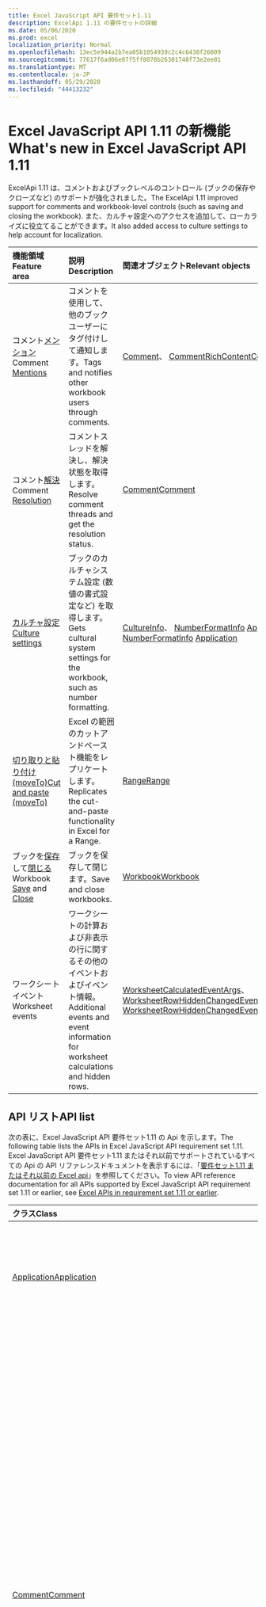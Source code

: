 ```yaml
---
title: Excel JavaScript API 要件セット1.11
description: ExcelApi 1.11 の要件セットの詳細
ms.date: 05/06/2020
ms.prod: excel
localization_priority: Normal
ms.openlocfilehash: 13ec5e944a2b7ea05b1054939c2c4c6438f26009
ms.sourcegitcommit: 77617f6ad06e07f5ff8078b26301748f73e2ee01
ms.translationtype: MT
ms.contentlocale: ja-JP
ms.lasthandoff: 05/29/2020
ms.locfileid: "44413232"
---
```

# <a name="whats-new-in-excel-javascript-api-111"></a><span data-ttu-id="57cbb-103">Excel JavaScript API 1.11 の新機能</span><span class="sxs-lookup"><span data-stu-id="57cbb-103">What's new in Excel JavaScript API 1.11</span></span>

<span data-ttu-id="57cbb-104">ExcelApi 1.11 は、コメントおよびブックレベルのコントロール (ブックの保存やクローズなど) のサポートが強化されました。</span><span class="sxs-lookup"><span data-stu-id="57cbb-104">The ExcelApi 1.11 improved support for comments and workbook-level controls (such as saving and closing the workbook).</span></span> <span data-ttu-id="57cbb-105">また、カルチャ設定へのアクセスを追加して、ローカライズに役立てることができます。</span><span class="sxs-lookup"><span data-stu-id="57cbb-105">It also added access to culture settings to help account for localization.</span></span>

| <span data-ttu-id="57cbb-106">機能領域</span><span class="sxs-lookup"><span data-stu-id="57cbb-106">Feature area</span></span> | <span data-ttu-id="57cbb-107">説明</span><span class="sxs-lookup"><span data-stu-id="57cbb-107">Description</span></span> | <span data-ttu-id="57cbb-108">関連オブジェクト</span><span class="sxs-lookup"><span data-stu-id="57cbb-108">Relevant objects</span></span> |
|:--- |:--- |:--- |
| <span data-ttu-id="57cbb-109">コメント[メンション](../../excel/excel-add-ins-comments.md#mentions)</span><span class="sxs-lookup"><span data-stu-id="57cbb-109">Comment [Mentions](../../excel/excel-add-ins-comments.md#mentions)</span></span> |<span data-ttu-id="57cbb-110">コメントを使用して、他のブックユーザーにタグ付けして通知します。</span><span class="sxs-lookup"><span data-stu-id="57cbb-110">Tags and notifies other workbook users through comments.</span></span> | <span data-ttu-id="57cbb-111">[Comment](/javascript/api/excel/excel.comment)、 [CommentRichContent](/javascript/api/excel/excel.commentrichcontent)</span><span class="sxs-lookup"><span data-stu-id="57cbb-111">[Comment](/javascript/api/excel/excel.comment), [CommentRichContent](/javascript/api/excel/excel.commentrichcontent)</span></span> |
| <span data-ttu-id="57cbb-112">コメント[解決](../../excel/excel-add-ins-comments.md#resolve-comment-threads)</span><span class="sxs-lookup"><span data-stu-id="57cbb-112">Comment [Resolution](../../excel/excel-add-ins-comments.md#resolve-comment-threads)</span></span> | <span data-ttu-id="57cbb-113">コメントスレッドを解決し、解決状態を取得します。</span><span class="sxs-lookup"><span data-stu-id="57cbb-113">Resolve comment threads and get the resolution status.</span></span> | [<span data-ttu-id="57cbb-114">Comment</span><span class="sxs-lookup"><span data-stu-id="57cbb-114">Comment</span></span>](/javascript/api/excel/excel.comment) |
| [<span data-ttu-id="57cbb-115">カルチャ設定</span><span class="sxs-lookup"><span data-stu-id="57cbb-115">Culture settings</span></span>](../../excel/excel-add-ins-workbooks.md#access-application-culture-settings) | <span data-ttu-id="57cbb-116">ブックのカルチャシステム設定 (数値の書式設定など) を取得します。</span><span class="sxs-lookup"><span data-stu-id="57cbb-116">Gets cultural system settings for the workbook, such as number formatting.</span></span> | <span data-ttu-id="57cbb-117">[CultureInfo](/javascript/api/excel/excel.cultureinfo)、 [NumberFormatInfo](/javascript/api/excel/excel.numberformatinfo) [Application](/javascript/api/excel/excel.application)</span><span class="sxs-lookup"><span data-stu-id="57cbb-117">[CultureInfo](/javascript/api/excel/excel.cultureinfo), [NumberFormatInfo](/javascript/api/excel/excel.numberformatinfo) [Application](/javascript/api/excel/excel.application)</span></span> |
| [<span data-ttu-id="57cbb-118">切り取りと貼り付け (moveTo)</span><span class="sxs-lookup"><span data-stu-id="57cbb-118">Cut and paste (moveTo)</span></span>](../../excel/excel-add-ins-ranges-advanced.md#cut-copy-and-paste) | <span data-ttu-id="57cbb-119">Excel の範囲のカットアンドペースト機能をレプリケートします。</span><span class="sxs-lookup"><span data-stu-id="57cbb-119">Replicates the cut-and-paste functionality in Excel for a Range.</span></span> | [<span data-ttu-id="57cbb-120">Range</span><span class="sxs-lookup"><span data-stu-id="57cbb-120">Range</span></span>](/javascript/api/excel/excel.range) |
| <span data-ttu-id="57cbb-121">ブックを[保存](../../excel/excel-add-ins-workbooks.md#save-the-workbook)して[閉じる](../../excel/excel-add-ins-workbooks.md#close-the-workbook)</span><span class="sxs-lookup"><span data-stu-id="57cbb-121">Workbook [Save](../../excel/excel-add-ins-workbooks.md#save-the-workbook) and [Close](../../excel/excel-add-ins-workbooks.md#close-the-workbook)</span></span> | <span data-ttu-id="57cbb-122">ブックを保存して閉じます。</span><span class="sxs-lookup"><span data-stu-id="57cbb-122">Save and close workbooks.</span></span> | [<span data-ttu-id="57cbb-123">Workbook</span><span class="sxs-lookup"><span data-stu-id="57cbb-123">Workbook</span></span>](/javascript/api/excel/excel.workbook) |
| <span data-ttu-id="57cbb-124">ワークシートイベント</span><span class="sxs-lookup"><span data-stu-id="57cbb-124">Worksheet events</span></span> | <span data-ttu-id="57cbb-125">ワークシートの計算および非表示の行に関するその他のイベントおよびイベント情報。</span><span class="sxs-lookup"><span data-stu-id="57cbb-125">Additional events and event information for worksheet calculations and hidden rows.</span></span> | <span data-ttu-id="57cbb-126">[WorksheetCalculatedEventArgs](/javascript/api/excel/excel.worksheetcalculatedeventargs)、 [WorksheetRowHiddenChangedEventArgs](/javascript/api/excel/excel.worksheetrowhiddenchangedeventargs)</span><span class="sxs-lookup"><span data-stu-id="57cbb-126">[WorksheetCalculatedEventArgs](/javascript/api/excel/excel.worksheetcalculatedeventargs), [WorksheetRowHiddenChangedEventArgs](/javascript/api/excel/excel.worksheetrowhiddenchangedeventargs)</span></span> |

## <a name="api-list"></a><span data-ttu-id="57cbb-127">API リスト</span><span class="sxs-lookup"><span data-stu-id="57cbb-127">API list</span></span>

<span data-ttu-id="57cbb-128">次の表に、Excel JavaScript API 要件セット1.11 の Api を示します。</span><span class="sxs-lookup"><span data-stu-id="57cbb-128">The following table lists the APIs in Excel JavaScript API requirement set 1.11.</span></span> <span data-ttu-id="57cbb-129">Excel JavaScript API 要件セット1.11 またはそれ以前でサポートされているすべての Api の API リファレンスドキュメントを表示するには、「[要件セット1.11 またはそれ以前の Excel api](/javascript/api/excel?view=excel-js-1.11)」を参照してください。</span><span class="sxs-lookup"><span data-stu-id="57cbb-129">To view API reference documentation for all APIs supported by Excel JavaScript API requirement set 1.11 or earlier, see [Excel APIs in requirement set 1.11 or earlier](/javascript/api/excel?view=excel-js-1.11).</span></span>

| <span data-ttu-id="57cbb-130">クラス</span><span class="sxs-lookup"><span data-stu-id="57cbb-130">Class</span></span> | <span data-ttu-id="57cbb-131">フィールド</span><span class="sxs-lookup"><span data-stu-id="57cbb-131">Fields</span></span> | <span data-ttu-id="57cbb-132">説明</span><span class="sxs-lookup"><span data-stu-id="57cbb-132">Description</span></span> |
|:---|:---|:---|
|[<span data-ttu-id="57cbb-133">Application</span><span class="sxs-lookup"><span data-stu-id="57cbb-133">Application</span></span>](/javascript/api/excel/excel.application)|[<span data-ttu-id="57cbb-134">cultureInfo</span><span class="sxs-lookup"><span data-stu-id="57cbb-134">cultureInfo</span></span>](/javascript/api/excel/excel.application#cultureinfo)|<span data-ttu-id="57cbb-135">現在のシステムのカルチャ設定に基づく情報を提供します。</span><span class="sxs-lookup"><span data-stu-id="57cbb-135">Provides information based on current system culture settings.</span></span> <span data-ttu-id="57cbb-136">これには、カルチャ名、数値形式、およびその他のカルチャに依存する設定が含まれます。</span><span class="sxs-lookup"><span data-stu-id="57cbb-136">This includes the culture names, number formatting, and other culturally dependent settings.</span></span>|
||[<span data-ttu-id="57cbb-137">decimalSeparator</span><span class="sxs-lookup"><span data-stu-id="57cbb-137">decimalSeparator</span></span>](/javascript/api/excel/excel.application#decimalseparator)|<span data-ttu-id="57cbb-138">数値の小数点の記号として使用される文字列を取得します。</span><span class="sxs-lookup"><span data-stu-id="57cbb-138">Gets the string used as the decimal separator for numeric values.</span></span> <span data-ttu-id="57cbb-139">これは、Excel のローカル設定に基づいています。</span><span class="sxs-lookup"><span data-stu-id="57cbb-139">This is based on Excel's local settings.</span></span>|
||[<span data-ttu-id="57cbb-140">thousandsSeparator</span><span class="sxs-lookup"><span data-stu-id="57cbb-140">thousandsSeparator</span></span>](/javascript/api/excel/excel.application#thousandsseparator)|<span data-ttu-id="57cbb-141">数値の小数点の左側にある数字のグループを区切るために使用される文字列を取得します。</span><span class="sxs-lookup"><span data-stu-id="57cbb-141">Gets the string used to separate groups of digits to the left of the decimal for numeric values.</span></span> <span data-ttu-id="57cbb-142">これは、Excel のローカル設定に基づいています。</span><span class="sxs-lookup"><span data-stu-id="57cbb-142">This is based on Excel's local settings.</span></span>|
||[<span data-ttu-id="57cbb-143">useSystemSeparators</span><span class="sxs-lookup"><span data-stu-id="57cbb-143">useSystemSeparators</span></span>](/javascript/api/excel/excel.application#usesystemseparators)|<span data-ttu-id="57cbb-144">Excel のシステム区切り記号を有効にするかどうかを指定します。</span><span class="sxs-lookup"><span data-stu-id="57cbb-144">Specifies if the system separators of Excel are enabled.</span></span>|
|[<span data-ttu-id="57cbb-145">Comment</span><span class="sxs-lookup"><span data-stu-id="57cbb-145">Comment</span></span>](/javascript/api/excel/excel.comment)|[<span data-ttu-id="57cbb-146">mentions</span><span class="sxs-lookup"><span data-stu-id="57cbb-146">mentions</span></span>](/javascript/api/excel/excel.comment#mentions)|<span data-ttu-id="57cbb-147">コメントに記載されているエンティティ (ユーザーなど) を取得します。</span><span class="sxs-lookup"><span data-stu-id="57cbb-147">Gets the entities (e.g., people) that are mentioned in comments.</span></span>|
||[<span data-ttu-id="57cbb-148">richContent</span><span class="sxs-lookup"><span data-stu-id="57cbb-148">richContent</span></span>](/javascript/api/excel/excel.comment#richcontent)|<span data-ttu-id="57cbb-149">リッチコメントの内容 (コメント内のメンションなど) を取得します。</span><span class="sxs-lookup"><span data-stu-id="57cbb-149">Gets the rich comment content (e.g., mentions in comments).</span></span> <span data-ttu-id="57cbb-150">この文字列は、エンドユーザーに表示されることを意図したものではありません。</span><span class="sxs-lookup"><span data-stu-id="57cbb-150">This string is not meant to be displayed to end-users.</span></span> <span data-ttu-id="57cbb-151">アドインでは、リッチコメントコンテンツを解析するためにのみ使用する必要があります。</span><span class="sxs-lookup"><span data-stu-id="57cbb-151">Your add-in should only use this to parse rich comment content.</span></span>|
||[<span data-ttu-id="57cbb-152">解析</span><span class="sxs-lookup"><span data-stu-id="57cbb-152">resolved</span></span>](/javascript/api/excel/excel.comment#resolved)|<span data-ttu-id="57cbb-153">コメントスレッドの状態。</span><span class="sxs-lookup"><span data-stu-id="57cbb-153">The comment thread status.</span></span> <span data-ttu-id="57cbb-154">値 "true" は、コメントスレッドが解決されることを意味します。</span><span class="sxs-lookup"><span data-stu-id="57cbb-154">A value of "true" means the comment thread is resolved.</span></span>|
||[<span data-ttu-id="57cbb-155">updateMentions (contentWithMentions ション: CommentRichContent)</span><span class="sxs-lookup"><span data-stu-id="57cbb-155">updateMentions(contentWithMentions: Excel.CommentRichContent)</span></span>](/javascript/api/excel/excel.comment#updatementions-contentwithmentions-)|<span data-ttu-id="57cbb-156">特別に書式設定された文字列とメンションの一覧を使用して、コメントの内容を更新します。</span><span class="sxs-lookup"><span data-stu-id="57cbb-156">Updates the comment content with a specially formatted string and a list of mentions.</span></span>|
|[<span data-ttu-id="57cbb-157">CommentCollection</span><span class="sxs-lookup"><span data-stu-id="57cbb-157">CommentCollection</span></span>](/javascript/api/excel/excel.commentcollection)|[<span data-ttu-id="57cbb-158">add (cellAddress: Range \| string, content: CommentRichContent \| String, contenttype?: Excel)</span><span class="sxs-lookup"><span data-stu-id="57cbb-158">add(cellAddress: Range \| string, content: CommentRichContent \| string, contentType?: Excel.ContentType)</span></span>](/javascript/api/excel/excel.commentcollection#add-celladdress--content--contenttype-)|<span data-ttu-id="57cbb-159">指定したセルで、指定した内容の新しいコメントを作成します。</span><span class="sxs-lookup"><span data-stu-id="57cbb-159">Creates a new comment with the given content on the given cell.</span></span> <span data-ttu-id="57cbb-160">`InvalidArgument`指定した範囲が1つのセルより大きい場合は、エラーがスローされます。</span><span class="sxs-lookup"><span data-stu-id="57cbb-160">An `InvalidArgument` error is thrown if the provided range is larger than one cell.</span></span>|
|[<span data-ttu-id="57cbb-161">コメントについて</span><span class="sxs-lookup"><span data-stu-id="57cbb-161">CommentMention</span></span>](/javascript/api/excel/excel.commentmention)|[<span data-ttu-id="57cbb-162">email</span><span class="sxs-lookup"><span data-stu-id="57cbb-162">email</span></span>](/javascript/api/excel/excel.commentmention#email)|<span data-ttu-id="57cbb-163">コメントに記載されているエンティティの電子メールアドレス。</span><span class="sxs-lookup"><span data-stu-id="57cbb-163">The email address of the entity that is mentioned in comment.</span></span>|
||[<span data-ttu-id="57cbb-164">id</span><span class="sxs-lookup"><span data-stu-id="57cbb-164">id</span></span>](/javascript/api/excel/excel.commentmention#id)|<span data-ttu-id="57cbb-165">エンティティの id。</span><span class="sxs-lookup"><span data-stu-id="57cbb-165">The id of the entity.</span></span> <span data-ttu-id="57cbb-166">Id は、のいずれかの id と一致し `CommentRichContent.richContent` ます。</span><span class="sxs-lookup"><span data-stu-id="57cbb-166">The id matches one of the ids in `CommentRichContent.richContent`.</span></span>|
||[<span data-ttu-id="57cbb-167">name</span><span class="sxs-lookup"><span data-stu-id="57cbb-167">name</span></span>](/javascript/api/excel/excel.commentmention#name)|<span data-ttu-id="57cbb-168">Comment で言及されているエンティティの名前。</span><span class="sxs-lookup"><span data-stu-id="57cbb-168">The name of the entity that is mentioned in comment.</span></span>|
|[<span data-ttu-id="57cbb-169">CommentReply</span><span class="sxs-lookup"><span data-stu-id="57cbb-169">CommentReply</span></span>](/javascript/api/excel/excel.commentreply)|[<span data-ttu-id="57cbb-170">mentions</span><span class="sxs-lookup"><span data-stu-id="57cbb-170">mentions</span></span>](/javascript/api/excel/excel.commentreply#mentions)|<span data-ttu-id="57cbb-171">コメントに記載されているエンティティ (ユーザーなど)。</span><span class="sxs-lookup"><span data-stu-id="57cbb-171">The entities (e.g., people) that are mentioned in comments.</span></span>|
||[<span data-ttu-id="57cbb-172">解析</span><span class="sxs-lookup"><span data-stu-id="57cbb-172">resolved</span></span>](/javascript/api/excel/excel.commentreply#resolved)|<span data-ttu-id="57cbb-173">コメントの返信状態。</span><span class="sxs-lookup"><span data-stu-id="57cbb-173">The comment reply status.</span></span> <span data-ttu-id="57cbb-174">値 "true" は、応答が解決された状態であることを意味します。</span><span class="sxs-lookup"><span data-stu-id="57cbb-174">A value of "true" means the reply is in the resolved state.</span></span>|
||[<span data-ttu-id="57cbb-175">richContent</span><span class="sxs-lookup"><span data-stu-id="57cbb-175">richContent</span></span>](/javascript/api/excel/excel.commentreply#richcontent)|<span data-ttu-id="57cbb-176">リッチコメントの内容 (コメント内のメンションなど)。</span><span class="sxs-lookup"><span data-stu-id="57cbb-176">The rich comment content (e.g., mentions in comments).</span></span> <span data-ttu-id="57cbb-177">この文字列は、エンドユーザーに表示されることを意図したものではありません。</span><span class="sxs-lookup"><span data-stu-id="57cbb-177">This string is not meant to be displayed to end-users.</span></span> <span data-ttu-id="57cbb-178">アドインでは、リッチコメントコンテンツを解析するためにのみ使用する必要があります。</span><span class="sxs-lookup"><span data-stu-id="57cbb-178">Your add-in should only use this to parse rich comment content.</span></span>|
||[<span data-ttu-id="57cbb-179">updateMentions (contentWithMentions ション: CommentRichContent)</span><span class="sxs-lookup"><span data-stu-id="57cbb-179">updateMentions(contentWithMentions: Excel.CommentRichContent)</span></span>](/javascript/api/excel/excel.commentreply#updatementions-contentwithmentions-)|<span data-ttu-id="57cbb-180">特別に書式設定された文字列とメンションの一覧を使用して、コメントの内容を更新します。</span><span class="sxs-lookup"><span data-stu-id="57cbb-180">Updates the comment content with a specially formatted string and a list of mentions.</span></span>|
|[<span data-ttu-id="57cbb-181">CommentReplyCollection</span><span class="sxs-lookup"><span data-stu-id="57cbb-181">CommentReplyCollection</span></span>](/javascript/api/excel/excel.commentreplycollection)|[<span data-ttu-id="57cbb-182">add (content: CommentRichContent \| string, contenttype?: Excel)</span><span class="sxs-lookup"><span data-stu-id="57cbb-182">add(content: CommentRichContent \| string, contentType?: Excel.ContentType)</span></span>](/javascript/api/excel/excel.commentreplycollection#add-content--contenttype-)|<span data-ttu-id="57cbb-183">コメントのコメント返信を作成します。</span><span class="sxs-lookup"><span data-stu-id="57cbb-183">Creates a comment reply for comment.</span></span>|
|[<span data-ttu-id="57cbb-184">CommentRichContent</span><span class="sxs-lookup"><span data-stu-id="57cbb-184">CommentRichContent</span></span>](/javascript/api/excel/excel.commentrichcontent)|[<span data-ttu-id="57cbb-185">mentions</span><span class="sxs-lookup"><span data-stu-id="57cbb-185">mentions</span></span>](/javascript/api/excel/excel.commentrichcontent#mentions)|<span data-ttu-id="57cbb-186">コメント内で言及されているすべてのエンティティ (人物など) を含む配列。</span><span class="sxs-lookup"><span data-stu-id="57cbb-186">An array containing all the entities (e.g., people) mentioned within the comment.</span></span>|
||[<span data-ttu-id="57cbb-187">richContent</span><span class="sxs-lookup"><span data-stu-id="57cbb-187">richContent</span></span>](/javascript/api/excel/excel.commentrichcontent#richcontent)|<span data-ttu-id="57cbb-188">コメントのリッチコンテンツを指定します (たとえば、メンションを含むコメントコンテンツ、最初に説明したエンティティの id 属性は0、2番目に指定したエンティティの id 属性は1です)。</span><span class="sxs-lookup"><span data-stu-id="57cbb-188">Specifies the rich content of the comment (e.g., comment content with mentions, the first mentioned entity has an id attribute of 0, and the second mentioned entity has an id attribute of 1.</span></span>|
|[<span data-ttu-id="57cbb-189">CultureInfo</span><span class="sxs-lookup"><span data-stu-id="57cbb-189">CultureInfo</span></span>](/javascript/api/excel/excel.cultureinfo)|[<span data-ttu-id="57cbb-190">name</span><span class="sxs-lookup"><span data-stu-id="57cbb-190">name</span></span>](/javascript/api/excel/excel.cultureinfo#name)|<span data-ttu-id="57cbb-191">カルチャ名を languagecode2-country/regioncode2 の形式で取得します (例: "zh-cn-cn" または "en-us")。</span><span class="sxs-lookup"><span data-stu-id="57cbb-191">Gets the culture name in the format languagecode2-country/regioncode2 (e.g., "zh-cn" or "en-us").</span></span> <span data-ttu-id="57cbb-192">これは、現在のシステム設定に基づいています。</span><span class="sxs-lookup"><span data-stu-id="57cbb-192">This is based on current system settings.</span></span>|
||[<span data-ttu-id="57cbb-193">numberFormat</span><span class="sxs-lookup"><span data-stu-id="57cbb-193">numberFormat</span></span>](/javascript/api/excel/excel.cultureinfo#numberformat)|<span data-ttu-id="57cbb-194">数字を表示するためのカルチャに適した形式を定義します。</span><span class="sxs-lookup"><span data-stu-id="57cbb-194">Defines the culturally appropriate format of displaying numbers.</span></span> <span data-ttu-id="57cbb-195">これは、現在のシステムのカルチャ設定に基づいています。</span><span class="sxs-lookup"><span data-stu-id="57cbb-195">This is based on current system culture settings.</span></span>|
|[<span data-ttu-id="57cbb-196">NumberFormatInfo</span><span class="sxs-lookup"><span data-stu-id="57cbb-196">NumberFormatInfo</span></span>](/javascript/api/excel/excel.numberformatinfo)|[<span data-ttu-id="57cbb-197">numberDecimalSeparator</span><span class="sxs-lookup"><span data-stu-id="57cbb-197">numberDecimalSeparator</span></span>](/javascript/api/excel/excel.numberformatinfo#numberdecimalseparator)|<span data-ttu-id="57cbb-198">数値の小数点の記号として使用される文字列を取得します。</span><span class="sxs-lookup"><span data-stu-id="57cbb-198">Gets the string used as the decimal separator for numeric values.</span></span> <span data-ttu-id="57cbb-199">これは、現在のシステム設定に基づいています。</span><span class="sxs-lookup"><span data-stu-id="57cbb-199">This is based on current system settings.</span></span>|
||[<span data-ttu-id="57cbb-200">番号 Groupseparator</span><span class="sxs-lookup"><span data-stu-id="57cbb-200">numberGroupSeparator</span></span>](/javascript/api/excel/excel.numberformatinfo#numbergroupseparator)|<span data-ttu-id="57cbb-201">数値の小数点の左側にある数字のグループを区切るために使用される文字列を取得します。</span><span class="sxs-lookup"><span data-stu-id="57cbb-201">Gets the string used to separate groups of digits to the left of the decimal for numeric values.</span></span> <span data-ttu-id="57cbb-202">これは、現在のシステム設定に基づいています。</span><span class="sxs-lookup"><span data-stu-id="57cbb-202">This is based on current system settings.</span></span>|
|[<span data-ttu-id="57cbb-203">Range</span><span class="sxs-lookup"><span data-stu-id="57cbb-203">Range</span></span>](/javascript/api/excel/excel.range)|[<span data-ttu-id="57cbb-204">moveTo (destinationRange: Range \| string)</span><span class="sxs-lookup"><span data-stu-id="57cbb-204">moveTo(destinationRange: Range \| string)</span></span>](/javascript/api/excel/excel.range#moveto-destinationrange-)|<span data-ttu-id="57cbb-205">セルの値、書式設定、および数式を現在の範囲から移動先の範囲に移動し、そのセルの古い情報を置き換えます。</span><span class="sxs-lookup"><span data-stu-id="57cbb-205">Moves cell values, formatting, and formulas from current range to the destination range, replacing the old information in those cells.</span></span>|
|[<span data-ttu-id="57cbb-206">範囲の形式</span><span class="sxs-lookup"><span data-stu-id="57cbb-206">RangeFormat</span></span>](/javascript/api/excel/excel.rangeformat)|[<span data-ttu-id="57cbb-207">adjustIndent (金額: 数値)</span><span class="sxs-lookup"><span data-stu-id="57cbb-207">adjustIndent(amount: number)</span></span>](/javascript/api/excel/excel.rangeformat#adjustindent-amount-)|<span data-ttu-id="57cbb-208">範囲の書式のインデントを調整します。</span><span class="sxs-lookup"><span data-stu-id="57cbb-208">Adjusts the indentation of the range formatting.</span></span> <span data-ttu-id="57cbb-209">[インデント] の値の範囲は 0 ~ 250 で、文字単位です。</span><span class="sxs-lookup"><span data-stu-id="57cbb-209">The indent value ranges from 0 to 250 and is measured in characters.</span></span>|
|[<span data-ttu-id="57cbb-210">Workbook</span><span class="sxs-lookup"><span data-stu-id="57cbb-210">Workbook</span></span>](/javascript/api/excel/excel.workbook)|[<span data-ttu-id="57cbb-211">close(closeBehavior?: Excel.CloseBehavior)</span><span class="sxs-lookup"><span data-stu-id="57cbb-211">close(closeBehavior?: Excel.CloseBehavior)</span></span>](/javascript/api/excel/excel.workbook#close-closebehavior-)|<span data-ttu-id="57cbb-212">現在のブックを閉じます。</span><span class="sxs-lookup"><span data-stu-id="57cbb-212">Close current workbook.</span></span>|
||[<span data-ttu-id="57cbb-213">save(saveBehavior?: Excel.SaveBehavior)</span><span class="sxs-lookup"><span data-stu-id="57cbb-213">save(saveBehavior?: Excel.SaveBehavior)</span></span>](/javascript/api/excel/excel.workbook#save-savebehavior-)|<span data-ttu-id="57cbb-214">現在のブックを保存します。</span><span class="sxs-lookup"><span data-stu-id="57cbb-214">Save current workbook.</span></span>|
|[<span data-ttu-id="57cbb-215">Worksheet</span><span class="sxs-lookup"><span data-stu-id="57cbb-215">Worksheet</span></span>](/javascript/api/excel/excel.worksheet)|[<span data-ttu-id="57cbb-216">onRowHiddenChanged</span><span class="sxs-lookup"><span data-stu-id="57cbb-216">onRowHiddenChanged</span></span>](/javascript/api/excel/excel.worksheet#onrowhiddenchanged)|<span data-ttu-id="57cbb-217">特定のワークシートで、1つまたは複数の行の非表示の状態が変更されたときに発生します。</span><span class="sxs-lookup"><span data-stu-id="57cbb-217">Occurs when the hidden state of one or more rows has changed on a specific worksheet.</span></span>|
|[<span data-ttu-id="57cbb-218">WorksheetCalculatedEventArgs</span><span class="sxs-lookup"><span data-stu-id="57cbb-218">WorksheetCalculatedEventArgs</span></span>](/javascript/api/excel/excel.worksheetcalculatedeventargs)|[<span data-ttu-id="57cbb-219">address</span><span class="sxs-lookup"><span data-stu-id="57cbb-219">address</span></span>](/javascript/api/excel/excel.worksheetcalculatedeventargs#address)|<span data-ttu-id="57cbb-220">計算を完了した範囲のアドレス。</span><span class="sxs-lookup"><span data-stu-id="57cbb-220">The address of the range that completed calculation.</span></span>|
|[<span data-ttu-id="57cbb-221">WorksheetCollection</span><span class="sxs-lookup"><span data-stu-id="57cbb-221">WorksheetCollection</span></span>](/javascript/api/excel/excel.worksheetcollection)|[<span data-ttu-id="57cbb-222">onRowHiddenChanged</span><span class="sxs-lookup"><span data-stu-id="57cbb-222">onRowHiddenChanged</span></span>](/javascript/api/excel/excel.worksheetcollection#onrowhiddenchanged)|<span data-ttu-id="57cbb-223">特定のワークシートで、1つまたは複数の行の非表示の状態が変更されたときに発生します。</span><span class="sxs-lookup"><span data-stu-id="57cbb-223">Occurs when the hidden state of one or more rows has changed on a specific worksheet.</span></span>|
|[<span data-ttu-id="57cbb-224">WorksheetRowHiddenChangedEventArgs</span><span class="sxs-lookup"><span data-stu-id="57cbb-224">WorksheetRowHiddenChangedEventArgs</span></span>](/javascript/api/excel/excel.worksheetrowhiddenchangedeventargs)|[<span data-ttu-id="57cbb-225">address</span><span class="sxs-lookup"><span data-stu-id="57cbb-225">address</span></span>](/javascript/api/excel/excel.worksheetrowhiddenchangedeventargs#address)|<span data-ttu-id="57cbb-226">特定のワークシートで変更されたエリアを表す範囲のアドレスを取得します。</span><span class="sxs-lookup"><span data-stu-id="57cbb-226">Gets the range address that represents the changed area of a specific worksheet.</span></span>|
||[<span data-ttu-id="57cbb-227">changeType</span><span class="sxs-lookup"><span data-stu-id="57cbb-227">changeType</span></span>](/javascript/api/excel/excel.worksheetrowhiddenchangedeventargs#changetype)|<span data-ttu-id="57cbb-228">イベントがトリガーされた方法を表す変更の種類を取得します。</span><span class="sxs-lookup"><span data-stu-id="57cbb-228">Gets the type of change that represents how the event was triggered.</span></span> <span data-ttu-id="57cbb-229">詳細は「`Excel.RowHiddenChangeType`」をご覧ください。</span><span class="sxs-lookup"><span data-stu-id="57cbb-229">See `Excel.RowHiddenChangeType` for details.</span></span>|
||[<span data-ttu-id="57cbb-230">source</span><span class="sxs-lookup"><span data-stu-id="57cbb-230">source</span></span>](/javascript/api/excel/excel.worksheetrowhiddenchangedeventargs#source)|<span data-ttu-id="57cbb-231">イベントのソースを取得します。</span><span class="sxs-lookup"><span data-stu-id="57cbb-231">Gets the source of the event.</span></span> <span data-ttu-id="57cbb-232">詳細については、Excel.EventSource をご覧ください。</span><span class="sxs-lookup"><span data-stu-id="57cbb-232">See Excel.EventSource for details.</span></span>|
||[<span data-ttu-id="57cbb-233">type</span><span class="sxs-lookup"><span data-stu-id="57cbb-233">type</span></span>](/javascript/api/excel/excel.worksheetrowhiddenchangedeventargs#type)|<span data-ttu-id="57cbb-234">イベントの種類を取得します。</span><span class="sxs-lookup"><span data-stu-id="57cbb-234">Gets the type of the event.</span></span> <span data-ttu-id="57cbb-235">詳細については、Excel.EventType をご覧ください。</span><span class="sxs-lookup"><span data-stu-id="57cbb-235">See Excel.EventType for details.</span></span>|
||[<span data-ttu-id="57cbb-236">worksheetId</span><span class="sxs-lookup"><span data-stu-id="57cbb-236">worksheetId</span></span>](/javascript/api/excel/excel.worksheetrowhiddenchangedeventargs#worksheetid)|<span data-ttu-id="57cbb-237">データが変更されたワークシートの ID を取得します。</span><span class="sxs-lookup"><span data-stu-id="57cbb-237">Gets the id of the worksheet in which the data changed.</span></span>|

## <a name="see-also"></a><span data-ttu-id="57cbb-238">関連項目</span><span class="sxs-lookup"><span data-stu-id="57cbb-238">See also</span></span>

- [<span data-ttu-id="57cbb-239">Excel JavaScript API リファレンス ドキュメント</span><span class="sxs-lookup"><span data-stu-id="57cbb-239">Excel JavaScript API Reference Documentation</span></span>](/javascript/api/excel?view=excel-js-1.11)
- [<span data-ttu-id="57cbb-240">Excel JavaScript API の要件セット</span><span class="sxs-lookup"><span data-stu-id="57cbb-240">Excel JavaScript API requirement sets</span></span>](excel-api-requirement-sets.md)
